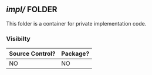 <!-- 
BSD 3-Clause License
Copyright © 2022, GM Consult Pty Ltd
All rights reserved. 
-->

## *impl/* FOLDER

This folder is a container for private implementation code.

### Visibilty
|   Source Control?   |   Package?   | 
|---------------------|--------------|
|         NO          |      NO      | 

